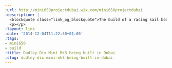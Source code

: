 ```yaml
---
:url: http://mini650projectdubai.wix.com/mini650projectdubai
:description: |-
  <blockquote class="link_og_blockquote">The build of a racing sail boat in Dubai. The first mini 650 built in UAE the Gulf. A high tech racer designed by Dudley Dix Naval Architect, Mini Didi Mk3</blockquote>
  <p></p>
:layout: link
:date: '2014-12-04T11:22:30+01:00'
:tags:
- mini650
- build
:title: Dudley Dix Mini Mk3 being built in Dubai
:slug: dudley-dix-mini-mk3-being-built-in-dubai
---
```

